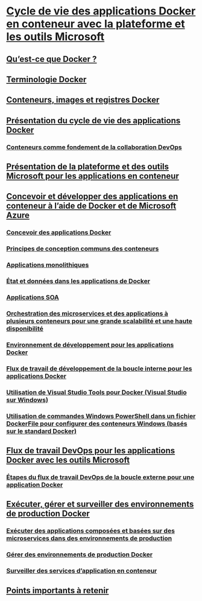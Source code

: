 # [Cycle de vie des applications Docker en conteneur avec la plateforme et les outils Microsoft](index.md)
## [Qu’est-ce que Docker ?](what-is-docker.md)
## [Terminologie Docker](docker-terminology.md)
## [Conteneurs, images et registres Docker](docker-containers-images-and-registries.md)
## [Présentation du cycle de vie des applications Docker](Docker-application-lifecycle/index.md)
### [Conteneurs comme fondement de la collaboration DevOps](Docker-application-lifecycle/containers-foundation-for-devops-collaboration.md)
## [Présentation de la plateforme et des outils Microsoft pour les applications en conteneur](Microsoft-platform-tools-containerized-apps/index.md)
## [Concevoir et développer des applications en conteneur à l’aide de Docker et de Microsoft Azure](design-develop-containerized-apps/index.md)
### [Concevoir des applications Docker](design-develop-containerized-apps/design-docker-applications.md)
### [Principes de conception communs des conteneurs](design-develop-containerized-apps/common-container-design-principles.md)
### [Applications monolithiques](design-develop-containerized-apps/monolithic-applications.md)
### [État et données dans les applications de Docker](design-develop-containerized-apps/state-and-data-in-docker-applications.md)
### [Applications SOA](design-develop-containerized-apps/soa-applications.md)
### [Orchestration des microservices et des applications à plusieurs conteneurs pour une grande scalabilité et une haute disponibilité](design-develop-containerized-apps/orchestrate-high-scalability-availability.md)
### [Environnement de développement pour les applications Docker](design-develop-containerized-apps/docker-apps-development-environment.md)
### [Flux de travail de développement de la boucle interne pour les applications Docker](design-develop-containerized-apps/docker-apps-inner-loop-workflow.md)
### [Utilisation de Visual Studio Tools pour Docker (Visual Studio sur Windows)](design-develop-containerized-apps/visual-studio-tools-for-docker.md)
### [Utilisation de commandes Windows PowerShell dans un fichier DockerFile pour configurer des conteneurs Windows (basés sur le standard Docker)](design-develop-containerized-apps/set-up-windows-containers-with-powershell.md)
## [Flux de travail DevOps pour les applications Docker avec les outils Microsoft](docker-devops-workflow/index.md)
### [Étapes du flux de travail DevOps de la boucle externe pour une application Docker](docker-devops-workflow/docker-application-outer-loop-devops-workflow.md)
## [Exécuter, gérer et surveiller des environnements de production Docker](run-manage-monitor-docker-environments/index.md)
### [Exécuter des applications composées et basées sur des microservices dans des environnements de production](run-manage-monitor-docker-environments/run-microservices-based-applications-in-production.md)
### [Gérer des environnements de production Docker](run-manage-monitor-docker-environments/manage-production-docker-environments.md)
### [Surveiller des services d’application en conteneur](run-manage-monitor-docker-environments/monitor-containerized-application-services.md)
## [Points importants à retenir](key-takeaways/index.md)
